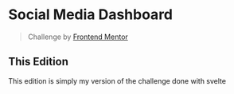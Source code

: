 # Social Media Dashboard

> Challenge by [Frontend Mentor](https://www.frontendmentor.io/challenges/social-media-dashboard-with-theme-switcher-6oY8ozp_H)

## This Edition

This edition is simply my version of the challenge done with svelte
